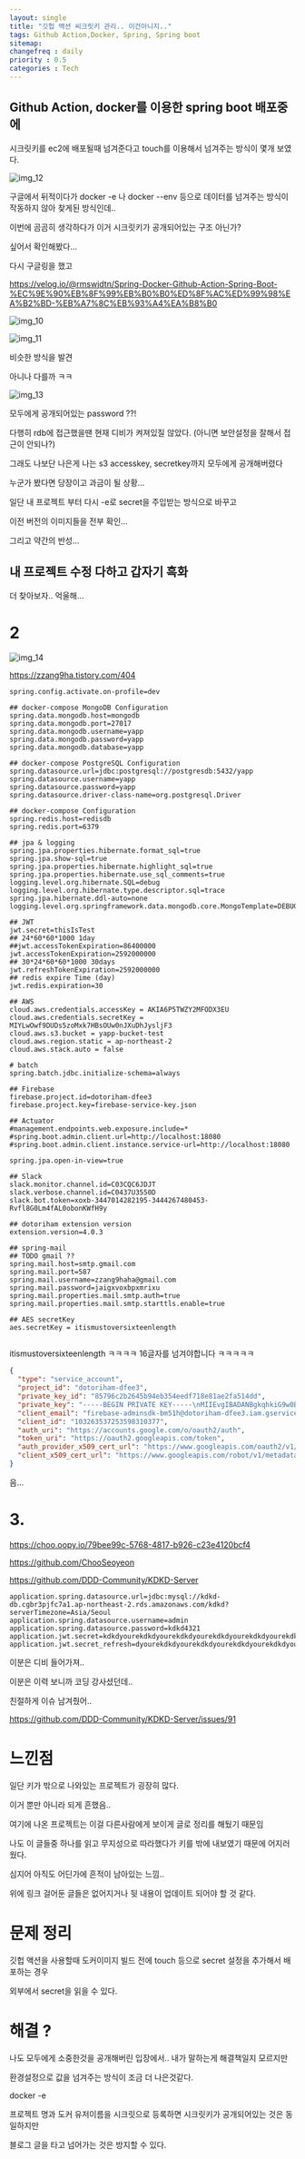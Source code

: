 ```yaml
---
layout: single
title: "깃헙 액션 씨크릿키 관리.. 이건아니지.."
tags: Github Action,Docker, Spring, Spring boot
sitemap:
changefreq : daily
priority : 0.5
categories : Tech
---
```

## Github Action, docker를 이용한 spring boot 배포중에

시크릿키를 ec2에 배포될때 넘겨준다고 touch를 이용해서 넘겨주는 방식이 몇개 보였다.

![img_12](https://github.com/RDDcat/ShowNF-backend/assets/55569476/a7c68bd8-bef5-432b-b2d9-fe5159d14b0f)

구글에서 뒤적이다가 docker -e 나 docker --env 등으로 데이터를 넘겨주는 방식이 작동하지 않아 찾게된 방식인데..

이번에 곰곰히 생각하다가 이거 시크릿키가 공개되어있는 구조 아닌가?

싶어서 확인해봤다...

다시 구글링을 했고

https://velog.io/@rmswjdtn/Spring-Docker-Github-Action-Spring-Boot-%EC%9E%90%EB%8F%99%EB%B0%B0%ED%8F%AC%ED%99%98%EA%B2%BD-%EB%A7%8C%EB%93%A4%EA%B8%B0

![img_10](https://github.com/RDDcat/ShowNF-backend/assets/55569476/67996ca1-deef-4297-b81b-78b4a994212c)

![img_11](https://github.com/RDDcat/ShowNF-backend/assets/55569476/643ab101-889b-4428-9ac1-3549ed857251)

비슷한 방식을 발견

아니나 다를까 ㅋㅋ

![img_13](https://github.com/RDDcat/ShowNF-backend/assets/55569476/dcb7938a-7bfa-4196-902f-200e51e7d56c)

모두에게 공개되어있는 password ??!

다행히 rdb에 접근했을땐 현재 디비가 켜져있질 않았다. (아니면 보안설정을 잘해서 접근이 안되나?)

그래도 나보단 나은게 나는 s3 accesskey, secretkey까지 모두에게 공개해버렸다

누군가 봤다면 당장이고 과금이 될 상황...

일단 내 프로젝트 부터 다시 -e로 secret을 주입받는 방식으로 바꾸고

이전 버전의 이미지들을 전부 확인...

그리고 약간의 반성...


## 내 프로젝트 수정 다하고 갑자기 흑화

더 찾아보자.. 억울해...

# 2

![img_14](https://github.com/RDDcat/ShowNF-backend/assets/55569476/c26870b4-9cbc-49da-b372-cf121a5eba33)

https://zzang9ha.tistory.com/404

```properties
spring.config.activate.on-profile=dev

## docker-compose MongoDB Configuration
spring.data.mongodb.host=mongodb
spring.data.mongodb.port=27017
spring.data.mongodb.username=yapp
spring.data.mongodb.password=yapp
spring.data.mongodb.database=yapp

## docker-compose PostgreSQL Configuration
spring.datasource.url=jdbc:postgresql://postgresdb:5432/yapp
spring.datasource.username=yapp
spring.datasource.password=yapp
spring.datasource.driver-class-name=org.postgresql.Driver

## docker-compose Configuration
spring.redis.host=redisdb
spring.redis.port=6379

## jpa & logging
spring.jpa.properties.hibernate.format_sql=true
spring.jpa.show-sql=true
spring.jpa.properties.hibernate.highlight_sql=true
spring.jpa.properties.hibernate.use_sql_comments=true
logging.level.org.hibernate.SQL=debug
logging.level.org.hibernate.type.descriptor.sql=trace
spring.jpa.hibernate.ddl-auto=none
logging.level.org.springframework.data.mongodb.core.MongoTemplate=DEBUG

## JWT
jwt.secret=thisIsTest
## 24*60*60*1000 1day
##jwt.accessTokenExpiration=86400000
jwt.accessTokenExpiration=2592000000
## 30*24*60*60*1000 30days
jwt.refreshTokenExpiration=2592000000
## redis expire Time (day)
jwt.redis.expiration=30

## AWS
cloud.aws.credentials.accessKey = AKIA6P5TWZY2MFODX3EU
cloud.aws.credentials.secretKey = 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
cloud.aws.s3.bucket = yapp-bucket-test
cloud.aws.region.static = ap-northeast-2
cloud.aws.stack.auto = false

# batch
spring.batch.jdbc.initialize-schema=always

## Firebase
firebase.project.id=dotoriham-dfee3
firebase.project.key=firebase-service-key.json

## Actuator
#management.endpoints.web.exposure.include=*
#spring.boot.admin.client.url=http://localhost:18080
#spring.boot.admin.client.instance.service-url=http://localhost:18080

spring.jpa.open-in-view=true

## Slack
slack.monitor.channel.id=C03CQC6JDJT
slack.verbose.channel.id=C0437U3550D
slack.bot.token=xoxb-3447014282195-3444267480453-Rvfl8G0Lm4fAL0obonKWfH9y

## dotoriham extension version
extension.version=4.0.3

## spring-mail
## TODO gmail ??
spring.mail.host=smtp.gmail.com
spring.mail.port=587
spring.mail.username=zzang9haha@gmail.com
spring.mail.password=jaigxvoxbpxmrixu
spring.mail.properties.mail.smtp.auth=true
spring.mail.properties.mail.smtp.starttls.enable=true

## AES secretKey
aes.secretKey = itismustoversixteenlength


```
itismustoversixteenlength ㅋㅋㅋㅋ 16글자를 넘겨야합니다 ㅋㅋㅋㅋㅋ


```json
{
  "type": "service_account",
  "project_id": "dotoriham-dfee3",
  "private_key_id": "85796c2b2645b94eb354eedf718e81ae2fa514dd",
  "private_key": "-----BEGIN PRIVATE KEY-----\nMIIEvgIBADANBgkqhkiG9w0BAQEFAASCBKgwggSkAgEAAoIBAQCvm+LyoaxsGX9c\njAFRvk74m2fHS8OiuBsR6G7rhZDdppHc0tXvGcCkbJnYOJpTY5gLGwY5wkXbZzbK\nMWmKJ3MRGDvlD4lonQBQkpTAETTuzcx7TdRTSn1L8zwCceE0b3YMDXqiDaTLVYrs\n+zOcmIXG6fgYxf5ekhwwF4EGwrOboOdWI3q8uBnrS0+UMoEEgLsJJK4fhrrh4Z+6\nzENVsHvqs54Y64oIA6tV8fEndD6RmasbP+z9OotFGluVt/wzypOniHQSHevncngn\nSlxI2Jd7nrNb+hrIABiu9S0WO2n6yg6K8KvUxzPHhcz8WJ2TWd1LMp3uu83x9bcT\nst7ntpXLAgMBAAECggEAAqs308ApQqtQiDOIgZmG0bhq51h7bKmnn6oMpX+uJ/A0\nH0sE/VFC4DzWSbbygXnuAZ0zhwUw0pjK+F+v3u2ijgv0PRLzX6ejLZZMtG6Og2KV\nTPpt06Y6KUFVFCRu68EV5jD+QCA89Ooj5l4a9rJKti8wGhBIQV+vFfwFdfjXifHt\nlm4a3suRWYcq9xkGm2FOQ41abKHcxGBemwu/wVpqyh6QJWGgOxmGnXFgFhu+PgT5\nEUCBS/kTWaGBrGaMqWIZcSIDmIheKoqJ09GwJxpr8ude8/QacptUSmKH6FODpIg5\n7RJoe/LRXThSEYVdaF30qYCQrBLyq50KLIe/EINioQKBgQDsfLJkUI2hkYVzhU7b\nkmvWSTmXHGokjczXiDltynzpj+ulHnqWOGz9go2mDPVzA2NB3Hebyp4hKA7spZB9\nMuXC4GJhYO4SuFp4ja/2szl+Hmc3Yph4td+OleJOJyktfF0LTPnn6R/5vZfCr48l\nQ26zoGe3KFbYr8V8CAUz+j0BJwKBgQC+GUOEMv45WqsAfOZK3g5NZYr3qJBnfOnc\n6Pjs6DOI9rTiX8TX3YfYPlFk8GLyK7co7i+AXjXG+d5gDemJTUrmkMxwn7fkxguQ\n/G0qx1ZYxDPsNkhXWaNkpTMuZGy32v1YPeDGZi2Scl1CX3BMr7JaILXHxG+P2F4J\nSu2DyurkvQKBgQDQlE8XUUEKDvqgYCSkXymDr8P+ts4bfYH9W6YjYuP3cLvLP+2p\nTw06L4rVuTpHfeZusZBBNV1xKw62xHSDKIAj+Jps/vwcQMNy7q0TrxH3XcN1wx1t\n4iPSc/pNKhcUikraa8NDO4e7UvBmg0eC+03JWqH/lrG6npVVBxHnvT9PIwKBgQCN\nSLGJW2zeq6hUIH/4PLlchI+YKUvJ3mjhqrT3PkyvCsy9QnhGB3ujGA3ee1rOqfbj\nEMN1II/PZn4D3dMoHK4CVrPbMJm4CgkmpLVuCeD+8DO251E0uoZZkv5LCJBUxQlt\nv++DBQXxxdXSMqSAGkTv/0ebRT+1JRYeyfVk8jdJ8QKBgE4GTA1gGT363YQp+XEF\nntJqVOTlfyLg4RrAX8V506D+bas/KqtbCSOZdJDcDx1Zk/iYVILsK4zjFcOErKd+\nJEi904jXadw9TZzGBp/2J6NFTnKRlNwjhhtuXvC9fU7t1lGG6wfk5PxGKbkyPAHn\nEdStqcNXBfZNqflrd7+TqnTM\n-----END PRIVATE KEY-----\n",
  "client_email": "firebase-adminsdk-bm51h@dotoriham-dfee3.iam.gserviceaccount.com",
  "client_id": "103263537253598310377",
  "auth_uri": "https://accounts.google.com/o/oauth2/auth",
  "token_uri": "https://oauth2.googleapis.com/token",
  "auth_provider_x509_cert_url": "https://www.googleapis.com/oauth2/v1/certs",
  "client_x509_cert_url": "https://www.googleapis.com/robot/v1/metadata/x509/firebase-adminsdk-bm51h%40dotoriham-dfee3.iam.gserviceaccount.com"
}


```

음...



# 3. 
https://choo.oopy.io/79bee99c-5768-4817-b926-c23e4120bcf4

https://github.com/ChooSeoyeon

https://github.com/DDD-Community/KDKD-Server

```
application.spring.datasource.url=jdbc:mysql://kdkd-db.cgbr3pjfc7a1.ap-northeast-2.rds.amazonaws.com/kdkd?serverTimezone=Asia/Seoul
application.spring.datasource.username=admin
application.spring.datasource.password=kdkd4321
application.jwt.secret=kdkdyourekdkdyourekdkdyourekdkdyourekdkdyourekdkdyourekdkdyourekdkdyourekdkdyoure
application.jwt.secret_refresh=dyourekdkdyourekdkdyourekdkdyourekdkdyourekdkdyourekdkdyourekdkdyourekdkdyourekdk
```

이분은 디비 들어가져..

이분은 이력 보니까 코딩 강사셨던데..

친절하게 이슈 남겨줬어..

https://github.com/DDD-Community/KDKD-Server/issues/91


# 느낀점
일단 키가 밖으로 나와있는 프로젝트가 굉장히 많다.

이거 뿐만 아니라 되게 흔했음..

여기에 나온 프로젝트는 이걸 다른사람에게 보이게 글로 정리를 해뒀기 때문임

나도 이 글들중 하나를 읽고 무지성으로 따라했다가 키를 밖에 내보였기 때문에 어지러웠다.

심지어 아직도 어딘가에 흔적이 남아있는 느낌..

위에 링크 걸어둔 글들은 없어지거나 뒷 내용이 업데이트 되어야 할 것 같다.


# 문제 정리
깃헙 액션을 사용할때 도커이미지 빌드 전에 touch 등으로 secret 설정을 추가해서 배포하는 경우

외부에서 secret을 읽을 수 있다.

# 해결 ?
나도 모두에게 소중한것을 공개해버린 입장에서.. 내가 말하는게 해결책일지 모르지만

환경설정으로 값을 넘겨주는 방식이 조금 더 나은것같다.

docker -e

프로젝트 명과 도커 유저이름을 시크릿으로 등록하면 시크릿키가 공개되어있는 것은 동일하지만 

블로그 글을 타고 넘어가는 것은 방지할 수 있다.





<br>

<br>

<br>

<br>

<br>

<br>
